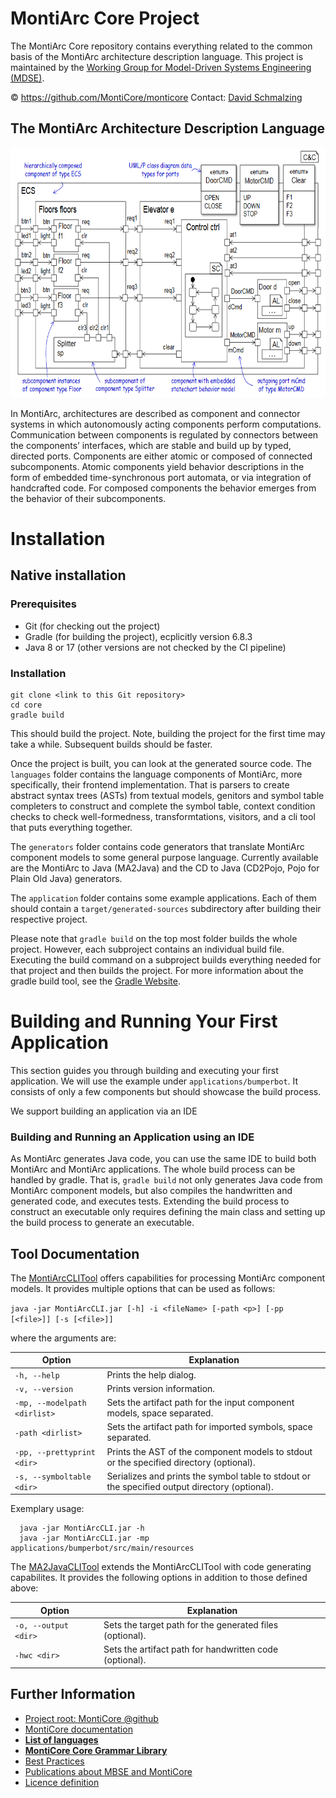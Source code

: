 <!-- (c) https://github.com/MontiCore/monticore -->
# MontiArc Core Project

The MontiArc Core repository contains everything related to the common basis of the MontiArc architecture description language. This project is maintained by the [Working Group for Model-Driven Systems Engineering (MDSE)][mdse].

© https://github.com/MontiCore/monticore Contact: [David Schmalzing](https://git.rwth-aachen.de/david.schmalzing)

[se-rwth]: http://www.se-rwth.de
[mdse]:http://www.se-rwth.de/teams/mdse/

## The MontiArc Architecture Description Language

<img src="pics/elevatorExample.PNG" alt="drawing" height="400px"/>

In MontiArc, architectures are described as component and connector systems in which autonomously acting components perform computations. Communication between components is regulated by connectors between the components’ interfaces, which are stable and build up by typed, directed ports. Components are either atomic or composed of connected subcomponents. Atomic components yield behavior descriptions in the form of embedded time-synchronous port automata, or via integration of handcrafted code. For composed components the behavior emerges from the behavior of their subcomponents. 

# Installation

## Native installation

### Prerequisites 
- Git (for checking out the project)
- Gradle (for building the project), ecplicitly version 6.8.3
- Java 8 or 17 (other versions are not checked by the CI pipeline)

### Installation

```
git clone <link to this Git repository>
cd core
gradle build
```

This should build the project. Note, building the project for the first time may
take a while. Subsequent builds should be faster.

Once the project is built, you can look at the generated source code. 
The `languages` folder contains the language components of MontiArc, more 
specifically, their frontend implementation. That is parsers to create abstract
syntax trees (ASTs) from textual models, genitors and symbol table completers
to construct and complete the symbol table, context condition checks to check
well-formedness, transformtations, visitors, and a cli tool that puts everything
together.

The `generators` folder contains code generators that translate MontiArc component 
models to some general purpose language. Currently available are the MontiArc to 
Java (MA2Java) and the CD to Java (CD2Pojo, Pojo for Plain Old Java) generators.

The `application` folder contains some example applications. 
Each of them should contain a `target/generated-sources` subdirectory after
building their respective project. 

Please note that `gradle build` on the top most folder builds the whole project. 
However, each subproject contains an individual build file. 
Executing the build command on a subproject builds everything needed for that 
project and then builds the project. For more information about the gradle build
tool, see the [Gradle Website](https://gradle.org/).

# Building and Running Your First Application

This section guides you through building and executing your first application.
We will use the example under `applications/bumperbot`.
It consists of only a few components but should showcase the build process.

We support building an application via an IDE

### Building and Running an Application using an IDE

As MontiArc generates Java code, you can use the same IDE to build both MontiArc 
and MontiArc applications.
The whole build process can be handled by gradle. 
That is, `gradle build` not only generates Java code from MontiArc component 
models, but also compiles the handwritten and generated
code, and executes tests. 
Extending the build process to construct an executable only requires defining the 
main class and setting up the build process to generate an executable.

## Tool Documentation

The [MontiArcCLITool](languages/montiarc-fe/src/main/java/montiarc/cli/MontiArcCLI.java) offers capabilities for processing MontiArc component models.
It provides multiple options that can be used as follows:

`java -jar MontiArcCLI.jar [-h] -i <fileName> [-path <p>] [-pp [<file>]] [-s [<file>]]`

where the arguments are:

| Option                            | Explanation |
| ------                            | ------ |
| `-h, --help`                      | Prints the help dialog. |
| `-v, --version`                   | Prints version information. |
| `-mp, --modelpath <dirlist>`      | Sets the artifact path for the input component models, space separated. |
| `-path <dirlist>`                 | Sets the artifact path for imported symbols, space separated. |
| `-pp, --prettyprint <dir>`        | Prints the AST of the component models to stdout or the specified directory (optional). |
| `-s, --symboltable <dir>`         | Serializes and prints the symbol table to stdout or the specified output directory (optional). |

Exemplary usage:

```
  java -jar MontiArcCLI.jar -h
  java -jar MontiArcCLI.jar -mp applications/bumperbot/src/main/resources
``` 

The [MA2JavaCLITool](generators/ma2java/src/main/java/montiarc/generator/MontiArcCLI.java) extends the MontiArcCLITool with code generating capabilites. It provides the following options in addition to those defined above:

| Option                            | Explanation |
| ------                            | ------ |
| `-o, --output <dir>`              | Sets the target path for the generated files (optional). |
| `-hwc <dir>`                      | Sets the artifact path for handwritten code (optional). |

## Further Information

* [Project root: MontiCore @github](https://github.com/MontiCore/monticore)
* [MontiCore documentation](http://www.monticore.de/)
* [**List of languages**](https://github.com/MontiCore/monticore/blob/dev/docs/Languages.md)
* [**MontiCore Core Grammar Library**](https://github.com/MontiCore/monticore/blob/dev/monticore-grammar/src/main/grammars/de/monticore/Grammars.md)
* [Best Practices](https://github.com/MontiCore/monticore/blob/dev/docs/BestPractices.md)
* [Publications about MBSE and MontiCore](https://www.se-rwth.de/publications/)
* [Licence definition](https://github.com/MontiCore/monticore/blob/master/00.org/Licenses/LICENSE-MONTICORE-3-LEVEL.md)

